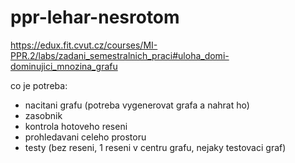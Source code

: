 ppr-lehar-nesrotom
==================

https://edux.fit.cvut.cz/courses/MI-PPR.2/labs/zadani_semestralnich_praci#uloha_domi-dominujici_mnozina_grafu

co je potreba:
- nacitani grafu (potreba vygenerovat grafa a nahrat ho)
- zasobnik
- kontrola hotoveho reseni
- prohledavani celeho prostoru
- testy (bez reseni, 1 reseni v centru grafu, nejaky testovaci graf)
